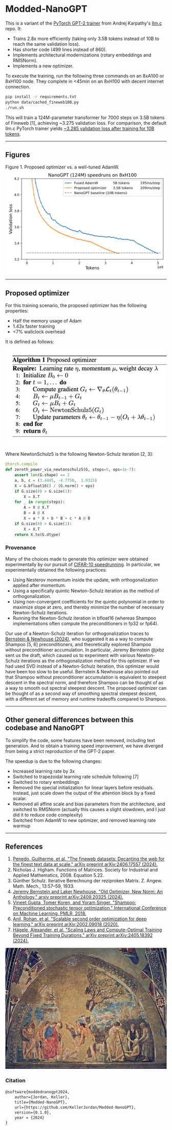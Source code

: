 # Modded-NanoGPT

This is a variant of the [PyTorch GPT-2 trainer](https://github.com/karpathy/llm.c/blob/7b929300217ff1a974b63791a228928b39b26409/train_gpt2.py) from
Andrej Karpathy's [llm.c](https://github.com/karpathy/llm.c) repo. It:
* Trains 2.8x more efficiently (taking only 3.5B tokens instead of 10B to reach the same validation loss).
* Has shorter code (499 lines instead of 860).
* Implements architectural modernizations (rotary embeddings and RMSNorm).
* Implements a new optimizer.

To execute the training, run the following three commands on an 8xA100 or 8xH100 node.
They complete in <45min on an 8xH100 with decent internet connection.
```bash
pip install -r requirements.txt
python data/cached_fineweb10B.py
./run.sh
```

This will train a 124M-parameter transformer for 7000 steps on 3.5B tokens of Fineweb [1], achieving ~3.275 validation
loss.
For comparison, the default llm.c PyTorch trainer yields [~3.285 validation loss after training for 10B tokens](https://github.com/karpathy/llm.c/discussions/481).

---

## Figures

Figure 1. Proposed optimizer vs. a well-tuned AdamW.
![](img/fig_optimizer.png)

---

## Proposed optimizer

For this training scenario, the proposed optimizer has the following properties:
* Half the memory usage of Adam
* 1.43x faster training
* <7% wallclock overhead

It is defined as follows:

![](img/algo_optimizer.png)

Where NewtonSchulz5 is the following Newton-Schulz iteration [2, 3]:
```python
@torch.compile
def zeroth_power_via_newtonschulz5(G, steps=5, eps=1e-7):
    assert len(G.shape) == 2
    a, b, c = (3.4445, -4.7750,  2.0315)
    X = G.bfloat16() / (G.norm() + eps)
    if G.size(0) > G.size(1):
        X = X.T 
    for _ in range(steps):
        A = X @ X.T 
        B = A @ X 
        X = a * X + b * B + c * A @ B 
    if G.size(0) > G.size(1):
        X = X.T 
    return X.to(G.dtype)
```

### Provenance

Many of the choices made to generate this optimizer were obtained experimentally by our pursuit of [CIFAR-10 speedrunning](https://github.com/KellerJordan/cifar10-airbench).
In particular, we experimentally obtained the following practices:
* Using Nesterov momentum inside the update, with orthogonalization applied after momentum.
* Using a specifically quintic Newton-Schulz iteration as the method of orthogonalization.
* Using non-convergent coefficients for the quintic polynomial in order to maximize slope at zero, and thereby minimize the number of necessary Newton-Schulz iterations.
* Running the Newton-Schulz iteration in bfloat16 (whereas Shampoo implementations often compute the preconditioners in fp32 or fp64).

Our use of a Newton-Schulz iteration for orthogonalization traces to [Bernstein & Newhouse (2024)](https://arxiv.org/abs/2409.20325),
who suggested it as a way to compute Shampoo [5, 6] preconditioners, and theoretically explored Shampoo without preconditioner accumulation.
In particular, Jeremy Bernstein @jxbz sent us the draft, which caused us to experiment with various Newton-Schulz iterations as the
orthogonalization method for this optimizer.
If we had used SVD instead of a Newton-Schulz iteration, this optimizer would have been too slow to be useful.
Bernstein & Newhouse also pointed out that Shampoo without preconditioner accumulation is equivalent to steepest descent in the spectral norm,
and therefore Shampoo can be thought of as a way to smooth out spectral steepest descent.
The proposed optimizer can be thought of as a second way of smoothing spectral steepest descent, with a different set of memory and runtime tradeoffs
compared to Shampoo.

---

## Other general differences between this codebase and NanoGPT

To simplify the code, some features have been removed, including text generation.
And to obtain a training speed improvement, we have diverged from being a strict reproduction of the GPT-2 paper.

The speedup is due to the following changes:
- Increased learning rate by 3x
- Switched to trapezoidal learning rate schedule following [7]
- Switched to rotary embeddings
- Removed the special initialization for linear layers before residuals. Instead, just scale down the output of the attention block by a fixed scalar.
- Removed all affine scale and bias parameters from the architecture, and switched to RMSNorm (actually this causes a slight slowdown, and I just did it to reduce code complexity)
- Switched from AdamW to new optimizer, and removed learning rate warmup

---

## References

1. [Penedo, Guilherme, et al. "The fineweb datasets: Decanting the web for the finest text data at scale." arXiv preprint arXiv:2406.17557 (2024).](https://arxiv.org/abs/2406.17557)
2. Nicholas J. Higham. Functions of Matrices. Society for Industrial and Applied Mathematics, 2008. Equation 5.22.
3. Günther Schulz. Iterative Berechnung der reziproken Matrix. Z. Angew. Math. Mech., 13:57–59, 1933.
4. [Jeremy Bernstein and Laker Newhouse. "Old Optimizer, New Norm: An Anthology." arxiv preprint arXiv:2409.20325 (2024).](https://arxiv.org/abs/2409.20325)
5. [Vineet Gupta, Tomer Koren, and Yoram Singer. "Shampoo: Preconditioned stochastic tensor optimization." International Conference on Machine Learning. PMLR, 2018.](https://arxiv.org/abs/1802.09568)
6. [Anil, Rohan, et al. "Scalable second order optimization for deep learning." arXiv preprint arXiv:2002.09018 (2020).](https://arxiv.org/abs/2002.09018)
7. [Hägele, Alexander, et al. "Scaling Laws and Compute-Optimal Training Beyond Fixed Training Durations." arXiv preprint arXiv:2405.18392 (2024).](https://arxiv.org/abs/2405.18392)

![dofa](img/dofa.jpg)

### Citation

```
@software{moddednanogpt2024,
    author={Jordan, Keller},
    title={Modded-NanoGPT},
    url={https://github.com/KellerJordan/Modded-NanoGPT},
    version={0.1.0},
    year = {2024}
}
```

